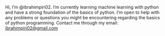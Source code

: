 Hi, I’m @ibrahimpiri02.
I’m currently learning machine learning with python and have a strong foundation of the basics of python.
I’m open to help with any problems or questions you might be encountering regarding the basics of python programming.
Contact me through my email: ibrahimpiri02@gmail.com
